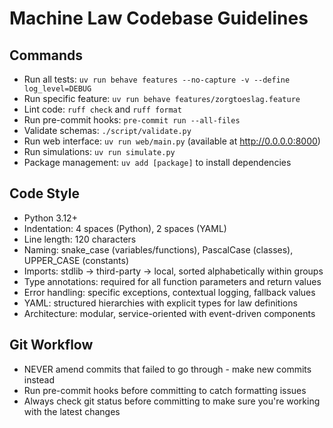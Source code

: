# Machine Law Codebase Guidelines

## Commands
- Run all tests: `uv run behave features --no-capture -v --define log_level=DEBUG`
- Run specific feature: `uv run behave features/zorgtoeslag.feature`
- Lint code: `ruff check` and `ruff format`
- Run pre-commit hooks: `pre-commit run --all-files`
- Validate schemas: `./script/validate.py`
- Run web interface: `uv run web/main.py` (available at http://0.0.0.0:8000)
- Run simulations: `uv run simulate.py`
- Package management: `uv add [package]` to install dependencies

## Code Style
- Python 3.12+
- Indentation: 4 spaces (Python), 2 spaces (YAML)
- Line length: 120 characters
- Naming: snake_case (variables/functions), PascalCase (classes), UPPER_CASE (constants)
- Imports: stdlib → third-party → local, sorted alphabetically within groups
- Type annotations: required for all function parameters and return values
- Error handling: specific exceptions, contextual logging, fallback values
- YAML: structured hierarchies with explicit types for law definitions
- Architecture: modular, service-oriented with event-driven components

## Git Workflow
- NEVER amend commits that failed to go through - make new commits instead
- Run pre-commit hooks before committing to catch formatting issues
- Always check git status before committing to make sure you're working with the latest changes
